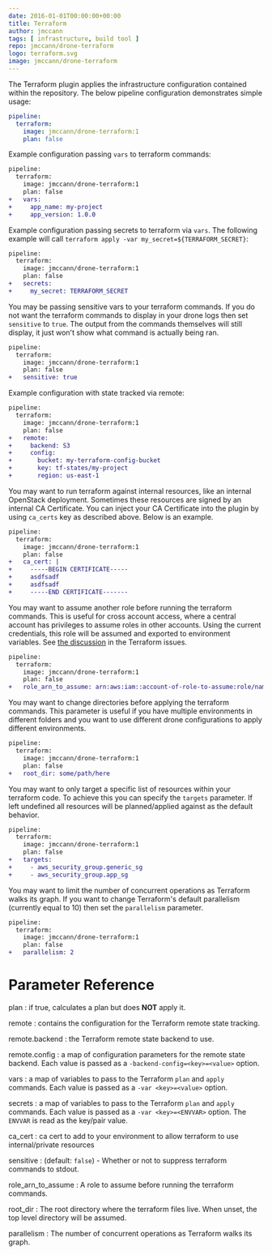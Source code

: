```yaml
---
date: 2016-01-01T00:00:00+00:00
title: Terraform
author: jmccann
tags: [ infrastructure, build tool ]
repo: jmccann/drone-terraform
logo: terraform.svg
image: jmccann/drone-terraform
---
```


The Terraform plugin applies the infrastructure configuration contained within the repository. The below pipeline configuration demonstrates simple usage:

```yaml
pipeline:
  terraform:
    image: jmccann/drone-terraform:1
    plan: false
```

Example configuration passing `vars` to terraform commands:

```diff
pipeline:
  terraform:
    image: jmccann/drone-terraform:1
    plan: false
+   vars:
+     app_name: my-project
+     app_version: 1.0.0
```

Example configuration passing secrets to terraform via `vars`.  The following
example will call `terraform apply -var my_secret=${TERRAFORM_SECRET}`:

```diff
pipeline:
  terraform:
    image: jmccann/drone-terraform:1
    plan: false
+   secrets:
+     my_secret: TERRAFORM_SECRET
```

You may be passing sensitive vars to your terraform commands.  If you do not want
the terraform commands to display in your drone logs then set `sensitive` to `true`.
The output from the commands themselves will still display, it just won't show
what command is actually being ran.

```diff
pipeline:
  terraform:
    image: jmccann/drone-terraform:1
    plan: false
+   sensitive: true
```

Example configuration with state tracked via remote:

```diff
pipeline:
  terraform:
    image: jmccann/drone-terraform:1
    plan: false
+   remote:
+     backend: S3
+     config:
+       bucket: my-terraform-config-bucket
+       key: tf-states/my-project
+       region: us-east-1
```

You may want to run terraform against internal resources, like an internal
OpenStack deployment.  Sometimes these resources are signed by an internal
CA Certificate.  You can inject your CA Certificate into the plugin by using
`ca_certs` key as described above.  Below is an example.

```diff
pipeline:
  terraform:
    image: jmccann/drone-terraform:1
    plan: false
+   ca_cert: |
+     -----BEGIN CERTIFICATE-----
+     asdfsadf
+     asdfsadf
+     -----END CERTIFICATE-------
```

You may want to assume another role before running the terraform commands.
This is useful for cross account access, where a central account has privileges
to assume roles in other accounts. Using the current credentials, this role will
be assumed and exported to environment variables.
See [the discussion](https://github.com/hashicorp/terraform/issues/1275) in the Terraform issues.

```diff
pipeline:
  terraform:
    image: jmccann/drone-terraform:1
    plan: false
+   role_arn_to_assume: arn:aws:iam::account-of-role-to-assume:role/name-of-role
```

You may want to change directories before applying the terraform commands.
This parameter is useful if you have multiple environments in different folders
and you want to use different drone configurations to apply different environments.

```diff
pipeline:
  terraform:
    image: jmccann/drone-terraform:1
    plan: false
+   root_dir: some/path/here
```

You may want to only target a specific list of resources within your terraform
code. To achieve this you can specify the `targets` parameter. If left undefined
all resources will be planned/applied against as the default behavior.

```diff
pipeline:
  terraform:
    image: jmccann/drone-terraform:1
    plan: false
+   targets:
+     - aws_security_group.generic_sg
+     - aws_security_group.app_sg
```

You may want to limit the number of concurrent operations as Terraform walks its graph.
If you want to change Terraform's default parallelism (currently equal to 10) then set the `parallelism` parameter.

```diff
pipeline:
  terraform:
    image: jmccann/drone-terraform:1
    plan: false
+   parallelism: 2
```

# Parameter Reference

plan
: if true, calculates a plan but does __NOT__ apply it.

remote
: contains the configuration for the Terraform remote state tracking.

remote.backend
: the Terraform remote state backend to use.

remote.config
: a map of configuration parameters for the remote state backend.
Each value is passed as a `-backend-config=<key>=<value>` option.

vars
: a map of variables to pass to the Terraform `plan` and `apply` commands.
Each value is passed as a `-var <key>=<value>` option.

secrets
: a map of variables to pass to the Terraform `plan` and `apply` commands.
Each value is passed as a `-var <key>=<ENVVAR>` option.  The `ENVVAR` is read as the key/pair value.

ca_cert
: ca cert to add to your environment to allow terraform to use internal/private resources

sensitive
: (default: `false`) - Whether or not to suppress terraform commands to stdout.

role_arn_to_assume
: A role to assume before running the terraform commands.

root_dir
: The root directory where the terraform files live. When unset, the top level directory will be assumed.

parallelism
: The number of concurrent operations as Terraform walks its graph.
